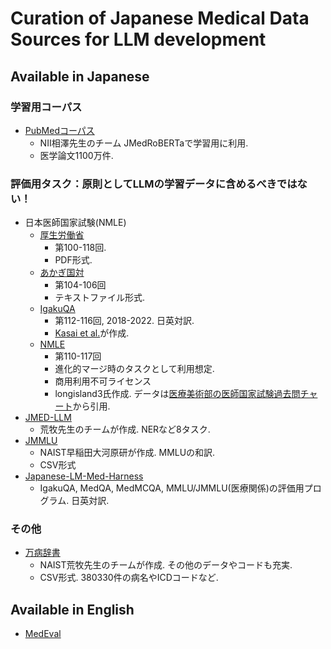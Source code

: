 # Curation of Japanese Medical Data Sources for LLM development

## Available in Japanese

### 学習用コーパス
- [PubMedコーパス]()
    - NII相澤先生のチーム JMedRoBERTaで学習用に利用.
    - 医学論文1100万件.


### 評価用タスク：原則としてLLMの学習データに含めるべきではない！
- 日本医師国家試験(NMLE)
    - [厚生労働省](https://www.mhlw.go.jp/search.html?q=医師国家試験+問題&cx=005876357619168369638%3Aydrbkuj3fss&cof=FORID%3A9&ie=UTF-8&sa=)
        - 第100-118回. 
        - PDF形式.
    - [あかぎ国対](http://www.wind.ne.jp/hassii/akagi_kokutai/index.html)
        - 第104-106回
        - テキストファイル形式.
    - [IgakuQA](https://github.com/jungokasai/IgakuQA)
        - 第112-116回, 2018-2022. 日英対訳.
        - [Kasai et al.](https://arxiv.org/abs/2303.18027)が作成.
    - [NMLE](https://huggingface.co/datasets/longisland3/NMLE)
        - 第110-117回
        - 進化的マージ時のタスクとして利用想定.
        - 商用利用不可ライセンス
        - longisland3氏作成. データは[医療美術部の医師国家試験過去問チャート](https://medical-illustration.club/kakomon-chart/med)から引用.
- [JMED-LLM](https://github.com/sociocom/JMED-LLM)
    - 荒牧先生のチームが作成. NERなど8タスク. 
- [JMMLU](https://github.com/nlp-waseda/JMMLU)
    - NAIST早稲田大河原研が作成. MMLUの和訳. 
    - CSV形式
- [Japanese-LM-Med-Harness](https://github.com/stardust-coder/japanese-lm-med-harness)
    - IgakuQA, MedQA, MedMCQA, MMLU/JMMLU(医療関係)の評価用プログラム. 日英対訳.


### その他
- [万病辞書](https://sociocom.naist.jp/resources-software/)
    - NAIST荒牧先生のチームが作成. その他のデータやコードも充実.
    - CSV形式. 380330件の病名やICDコードなど.



## Available in English
- [MedEval](https://github.com/ZexueHe/MedEval)